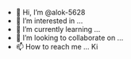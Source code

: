 - 👋 Hi, I’m @alok-5628
- 👀 I’m interested in ...
- 🌱 I’m currently learning ...
- 💞️ I’m looking to collaborate on ...
- 📫 How to reach me ...
Ki
<!---
alok-5628/alok-5628 is a ✨ special ✨ repository because its `README.md` (this file) appears on your GitHub profile.
You can click the Preview link to take a look at your changes.
--->
